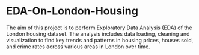 # EDA-On-London-Housing
The aim of this project is to perform Exploratory Data Analysis (EDA) of the London housing dataset. The analysis includes data loading, cleaning and visualization to find key trends and patterns in housing prices, houses sold, and crime rates across various areas in London over time. 
